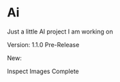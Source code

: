 # Ai
Just a little AI project I am working on

Version: 1.1.0 Pre-Release



New:

Inspect Images Complete